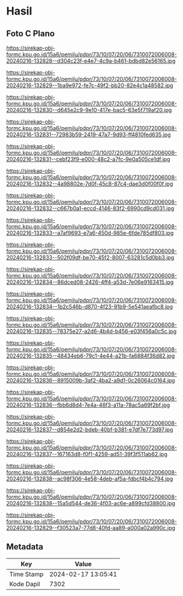 # Hasil

## Foto C Plano

https://sirekap-obj-formc.kpu.go.id/15a6/pemilu/pdpr/73/10/07/20/06/7310072006008-20240216-132828--d304c23f-e4e7-4c9a-b461-bdbd82e56165.jpg

https://sirekap-obj-formc.kpu.go.id/15a6/pemilu/pdpr/73/10/07/20/06/7310072006008-20240216-132829--1ba9e972-fe7c-49f2-bb20-82e4c1a48582.jpg

https://sirekap-obj-formc.kpu.go.id/15a6/pemilu/pdpr/73/10/07/20/06/7310072006008-20240216-132830--d645e2c9-9e10-417e-bac5-63e5f719af20.jpg

https://sirekap-obj-formc.kpu.go.id/15a6/pemilu/pdpr/73/10/07/20/06/7310072006008-20240216-132831--72983b59-2419-47a7-9d93-ff4810fed635.jpg

https://sirekap-obj-formc.kpu.go.id/15a6/pemilu/pdpr/73/10/07/20/06/7310072006008-20240216-132831--cebf23f9-e000-48c2-a7fc-9e0a505ce1df.jpg

https://sirekap-obj-formc.kpu.go.id/15a6/pemilu/pdpr/73/10/07/20/06/7310072006008-20240216-132832--4a98802e-7d0f-45c8-87c4-dae3d0f00f0f.jpg

https://sirekap-obj-formc.kpu.go.id/15a6/pemilu/pdpr/73/10/07/20/06/7310072006008-20240216-132832--c667b0a1-eccd-4146-83f2-6990cd9cd031.jpg

https://sirekap-obj-formc.kpu.go.id/15a6/pemilu/pdpr/73/10/07/20/06/7310072006008-20240216-132833--a7af9693-e7a6-450d-985e-6fde785df803.jpg

https://sirekap-obj-formc.kpu.go.id/15a6/pemilu/pdpr/73/10/07/20/06/7310072006008-20240216-132833--502f09df-be70-45f2-8007-63281c5d0bb3.jpg

https://sirekap-obj-formc.kpu.go.id/15a6/pemilu/pdpr/73/10/07/20/06/7310072006008-20240216-132834--86dced08-2426-4ff4-a53d-7e06e9163415.jpg

https://sirekap-obj-formc.kpu.go.id/15a6/pemilu/pdpr/73/10/07/20/06/7310072006008-20240216-132834--1b2c546b-d870-4f23-91b9-5e541aeafbc8.jpg

https://sirekap-obj-formc.kpu.go.id/15a6/pemilu/pdpr/73/10/07/20/06/7310072006008-20240216-132835--78375e27-a2d6-4b4d-b456-e03f456a0c5c.jpg

https://sirekap-obj-formc.kpu.go.id/15a6/pemilu/pdpr/73/10/07/20/06/7310072006008-20240216-132835--48434eb6-79c1-4e44-a21b-fa6884f36d82.jpg

https://sirekap-obj-formc.kpu.go.id/15a6/pemilu/pdpr/73/10/07/20/06/7310072006008-20240216-132836--8915009b-3af2-4ba2-a9d1-0c26064c0164.jpg

https://sirekap-obj-formc.kpu.go.id/15a6/pemilu/pdpr/73/10/07/20/06/7310072006008-20240216-132836--fbb6d8d4-7e4a-46f3-a11a-78ac5a69f2bf.jpg

https://sirekap-obj-formc.kpu.go.id/15a6/pemilu/pdpr/73/10/07/20/06/7310072006008-20240216-132837--d854e2d2-bdeb-40bf-b381-e7df7e773d97.jpg

https://sirekap-obj-formc.kpu.go.id/15a6/pemilu/pdpr/73/10/07/20/06/7310072006008-20240216-132837--167163d8-f0f1-4259-ad51-39f3f511ab62.jpg

https://sirekap-obj-formc.kpu.go.id/15a6/pemilu/pdpr/73/10/07/20/06/7310072006008-20240216-132838--ac98f306-4e58-4deb-af5a-fdbcf4b4c794.jpg

https://sirekap-obj-formc.kpu.go.id/15a6/pemilu/pdpr/73/10/07/20/06/7310072006008-20240216-132838--15a5d544-de36-4f03-ac6e-a899cfd38800.jpg

https://sirekap-obj-formc.kpu.go.id/15a6/pemilu/pdpr/73/10/07/20/06/7310072006008-20240216-132829--f30523a7-77d8-40fd-aa89-a000a02a990c.jpg


## Metadata

| Key        | Value               |
| ---------- | ------------------- |
| Time Stamp | 2024-02-17 13:05:41 |
| Kode Dapil | 7302                |



